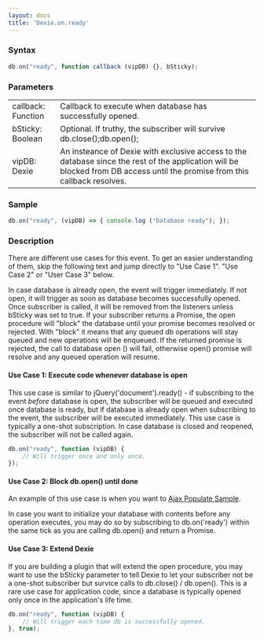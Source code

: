 ```yaml
---
layout: docs
title: 'Dexie.on.ready'
---
```


### Syntax

```javascript
db.on("ready", function callback (vipDB) {}, bSticky);
```

### Parameters

<table>
<tr><td>callback: Function</td><td>Callback to execute when database has successfully opened.</td></tr>
<tr><td>bSticky: Boolean</td><td>Optional. If truthy, the subscriber will survive db.close();db.open();</td></tr>
<tr><td>vipDB: Dexie</td><td>An insteance of Dexie with exclusive access to the database since the rest of the application will be blocked from DB access until the promise from this callback resolves.</td></tr>
</table>

### Sample

```javascript
db.on("ready", (vipDB) => { console.log ("Database ready"); });
```

### Description

There are different use cases for this event. To get an easier understanding of them, skip the following text and jump directly to "Use Case 1". "Use Case 2" or "User Case 3" below.

In case database is already open, the event will trigger immediately. If not open, it will trigger as soon as database becomes successfully opened. Once subscriber is called, it will be removed from the listeners unless bSticky was set to true. If your subscriber returns a Promise, the open procedure will "block" the database until your promise becomes resolved or rejected. With "block" it means that any queued db operations will stay queued and new operations will be enqueued. If the returned promise is rejected, the call to database open () will fail, otherwise open() promise will resolve and any queued operation will resume.

#### Use Case 1: Execute code whenever database is open

This use case is similar to jQuery('document').ready() - if subscribing to the event *before* database is open, the subscriber will be queued and executed once database is ready, but if database is already open when subscribing to the event, the subscriber will be executed immediately. This use case is typically a one-shot subscription. In case database is closed and reopened, the subscriber will not be called again.

```javascript
db.on("ready", function (vipDB) {
    // Will trigger once and only once.
});
```

#### Use Case 2: Block db.open() until done

An example of this use case is when you want to [Ajax Populate Sample](/docs/Dexie/Dexie.on.populate#ajax-populate-sample).

In case you want to initialize your database with contents before any operation executes, you may do so by subscribing to db.on('ready') within the same tick as you are calling db.open() and return a Promise. 

#### Use Case 3: Extend Dexie

If you are building a plugin that will extend the open procedure, you may want to use the bSticky parameter to tell Dexie to let your subscriber not be a one-shot subscriber but survice calls to db.close() / db.open(). This is a rare use case for application code, since a database is typically opened only once in the application's life time.

```javascript
db.on("ready", function (vipDB) {
    // Will trigger each time db is successfully opened.
}, true);
```
